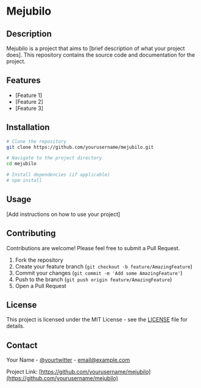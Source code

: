 # Mejubilo

## Description
Mejubilo is a project that aims to [brief description of what your project does]. This repository contains the source code and documentation for the project.

## Features
- [Feature 1]
- [Feature 2]
- [Feature 3]

## Installation
```bash
# Clone the repository
git clone https://github.com/yourusername/mejubilo.git

# Navigate to the project directory
cd mejubilo

# Install dependencies (if applicable)
# npm install
```

## Usage
[Add instructions on how to use your project]

## Contributing
Contributions are welcome! Please feel free to submit a Pull Request.

1. Fork the repository
2. Create your feature branch (`git checkout -b feature/AmazingFeature`)
3. Commit your changes (`git commit -m 'Add some AmazingFeature'`)
4. Push to the branch (`git push origin feature/AmazingFeature`)
5. Open a Pull Request

## License
This project is licensed under the MIT License - see the [LICENSE](LICENSE) file for details.

## Contact
Your Name - [@yourtwitter](https://twitter.com/yourtwitter) - email@example.com

Project Link: [https://github.com/yourusername/mejubilo](https://github.com/yourusername/mejubilo)